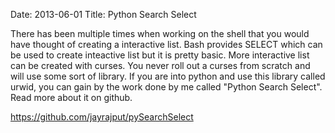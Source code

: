 Date: 2013-06-01
Title: Python Search Select

There has been multiple times when working on the shell that you would have thought of creating a interactive list. Bash provides SELECT which can be used to create inteactive list but it is pretty basic. More interactive list can be created with curses. You never roll out a curses from scratch and will use some sort of library. If you are into python and use this library called urwid, you can gain by the work done by me called "Python Search Select". Read more about it on github.

https://github.com/jayrajput/pySearchSelect

